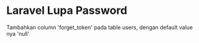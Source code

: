 # Laravel Lupa Password

Tambahkan column 'forget_token' pada table users, dengan default value nya 'null'
